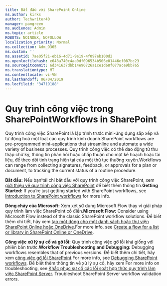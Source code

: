 ```yaml
---
title: Bắt đầu với SharePoint Online
ms.author: kirks
author: Techwriter40
manager: pamgreen
ms.audience: Admin
ms.topic: article
ROBOTS: NOINDEX, NOFOLLOW
localization_priority: Normal
ms.collection: Adm_O365
ms.custom: ''
ms.assetid: 7ae05f21-eb16-4d71-9e19-4f097eb100d2
ms.openlocfilehash: e648a740c4aa0df096534b506e01446ef087bc23
ms.sourcegitcommit: 6d341637dbb14e90726a1ce1d68f077ace9bb765
ms.translationtype: MT
ms.contentlocale: vi-VN
ms.lasthandoff: 06/04/2019
ms.locfileid: "34719188"
---
```

# <a name="workflows-in-sharepoint"></a><span data-ttu-id="6074a-102">Quy trình công việc trong SharePoint</span><span class="sxs-lookup"><span data-stu-id="6074a-102">Workflows in SharePoint</span></span>

<p><span data-ttu-id="6074a-103">Quy trình công việc SharePoint là lập trình trước mini-ứng dụng sắp xếp và tự động hoá một loạt các quy trình kinh doanh.</span><span class="sxs-lookup"><span data-stu-id="6074a-103">SharePoint workflows are pre-programmed mini-applications that streamline and automate a wide variety of business processes.</span></span> <span data-ttu-id="6074a-104">Quy trình công việc có thể dao động từ thu thập chữ ký, thông tin phản hồi hoặc chấp thuận cho một kế hoạch hoặc tài liệu, để theo dõi tình trạng hiện tại của một thủ tục thường xuyên.</span><span class="sxs-lookup"><span data-stu-id="6074a-104">Workflows can range from collecting signatures, feedback, or approvals for a plan or document, to tracking the current status of a routine procedure.</span></span></p> <p><span data-ttu-id="6074a-105"><strong>Bắt đầu:</strong> Nếu bạn&rsquo;tái chỉ bắt đầu với quy trình công việc SharePoint, xem <a href="https://support.office.com/en-us/article/introduction-to-sharepoint-workflow-07982276-54e8-4e17-8699-5056eff4d9e3">giới thiệu về quy trình công việc SharePoint</a> để biết thêm thông tin.</span><span class="sxs-lookup"><span data-stu-id="6074a-105"><strong>Getting Started:</strong> If you&rsquo;re just getting started with SharePoint workflows, see <a href="https://support.office.com/en-us/article/introduction-to-sharepoint-workflow-07982276-54e8-4e17-8699-5056eff4d9e3">Introduction to SharePoint workflows</a> for more info.</span></span></p> <p><span data-ttu-id="6074a-106"><strong>Dòng chảy của Microsoft:</strong> Xem xét sử dụng Microsoft Flow thay vì giải pháp quy trình làm việc SharePoint cổ điển.</span><span class="sxs-lookup"><span data-stu-id="6074a-106"><strong>Microsoft Flow:</strong> Consider using Microsoft Flow instead of the classic SharePoint workflow solutions.</span></span> <span data-ttu-id="6074a-107">Để biết thêm chi tiết, hãy xem <a href="https://support.office.com/en-us/article/create-a-flow-for-a-list-or-library-in-sharepoint-online-or-onedrive-for-business-a9c3e03b-0654-46af-a254-20252e580d01">tạo một dòng cho một danh sách hoặc thư viện SharePoint Online hoặc OneDrive</a>.</span><span class="sxs-lookup"><span data-stu-id="6074a-107">For more info, see <a href="https://support.office.com/en-us/article/create-a-flow-for-a-list-or-library-in-sharepoint-online-or-onedrive-for-business-a9c3e03b-0654-46af-a254-20252e580d01">Create a flow for a list or library in SharePoint Online or OneDrive</a>.</span></span></p> <p><span data-ttu-id="6074a-108"><strong>Công việc xử lý sự cố và gỡ lỗi:</strong> Quy trình công việc gỡ lỗi khá giống với phiên bản trước.</span><span class="sxs-lookup"><span data-stu-id="6074a-108"><strong>Workflow Troubleshooting and Debugging:</strong> Debugging workflows resembles that of previous versions.</span></span> <span data-ttu-id="6074a-109">Để biết thêm chi tiết, hãy xem <a href="https://docs.microsoft.com/en-us/sharepoint/dev/general-development/debugging-sharepoint-server-workflows">công việc gỡ lỗi SharePoint</a>.</span><span class="sxs-lookup"><span data-stu-id="6074a-109">For more info, see <a href="https://docs.microsoft.com/en-us/sharepoint/dev/general-development/debugging-sharepoint-server-workflows">Debugging SharePoint workflows</a>.</span></span> <span data-ttu-id="6074a-110">Để biết thêm thông tin về xử lý sự cố, hãy xem <a title="lỗi soát hợp thức khắc phục sự cố máy chủ SharePoint workflow</span><span class="sxs-lookup"><span data-stu-id="6074a-110">For more info on troubleshooting, see <a title="Troubleshoot SharePoint Server workflow validation errors</span></span>" href="https://docs.microsoft.com/en-us/sharepoint/dev/general-development/troubleshooting-sharepoint-server-workflow-validation-errors-in-visio"><span data-ttu-id="6074a-111">Khắc phục sự cố các lỗi soát hợp thức quy trình làm việc SharePoint Server</a>.&nbsp;</span><span class="sxs-lookup"><span data-stu-id="6074a-111">Troubleshoot SharePoint Server workflow validation errors</a>.&nbsp;</span></span></p>

